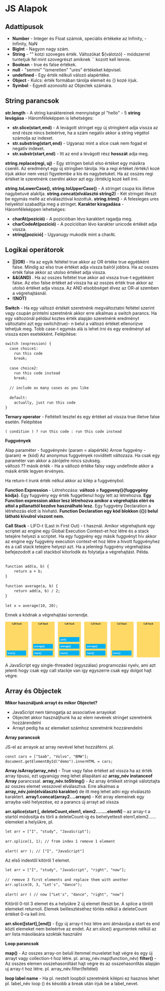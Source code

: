 # JS Alapok

## Adattípusok

+ **Number** - Integer és Float számok, speciális értékeke az Infinity, -Infinity, NaN
+ **BigInt** - Nagyon nagy szám.
+ **String** - "" kotzi szoveges érték. Változókat ${válotzó} - módszerrel tuntetjuk fel mint szovegrészt amiknek `` kozott kell lennie.
+ **Boolean** - true és false értékek.
+ **null** - "semmi" "ismeretlen" "ures" értékeket képvisel. 
+ **undefined** - Egy érték nélkuli válozó alapértéke. 
+ **Object** - Kulcs: érték formában tárolja elemeit és {} kozé írjuk. 
+ **Symbol** - Egyedi azonosító az Objectek számára.  


## String parancsok

**str.length** - A string karaktereinek mennyisége pl "hello" - 5
**string levágása** - Háromféleképpen is lehetséges:

  + **str.slice(start,end)** - A levágott stringet egy új stringként adja vissza az end része nincs beleértve, ha a szám negatív akkor a string végétol számolja az indexet.
  + **str.substring(start,end)** -  Ugyanaz mint a slice csak nem fogad el negatív indexet.
  + **str.substr(start,end)** - Itt az end a levágott rész **hosszát** adja meg. 
  
 **string.replace(regi, uj)** - Egy stringen beluli elso értéket egy másikra cseréli. Az eredményt egy új stringben tárolja. Ha a regi értéket /érték/i kozé írjuk akkor nem veszi figyelembe a kis és nagybetuket. Ha az osszes regi értéket le szeretnénk cserélni akkor azt egy /érték/g kozé kell írni.  
 
 **string.toLowerCase(), string.toUpperCase()** - A stringet csupa kis illetve nagybetuvé alakítja. 
 **string.concat(elválasztó string2)** - Két stringet illeszt be egymás mellé az elválasztóval kozottuk. 
 **string.trim()** - A felesleges ures helyektol szabadítja meg a stringet. 
 **Karakter kiragadása** - Háromféleképpen lehetséges:
   + **charAt(pozíció)** - A pozícióban lévo karaktert ragadja meg.
   + **charCodeAt(pozíció)** - A pozícióban lévo karakter unicode értékét adja vissza.
   + **string[pozíció]** - Ugyanugy mukodik mint a charAt. 
   
## Logikai operátorok

  + **||(OR)** - Ha az egyik feltétel true akkor az OR értéke true egyébként false. Mindig az elso true értéket adja vissza balról jobbra. Ha az osszes érték false akkor az utolso értéket adja vissza. 
  + **&&(AND)** . Ha az osszes feltétel true akkor ad vissza true-t egyébként false. Az elso false értéket ad vissza ha az osszes érték true akkor az utolsó értéket adja vissza. Az AND elsobbséget élvez az OR-al szemben a végrehajtásnál. 
  + **!(NOT)**
  
**Switch** - Ha egy változó értékét szeretnénk megváltoztatni feltétel szerint vagy csupán printelni szeretnénk akkor erre alkalmas a switch parancs. Ha egy változónál  például koztes érték alapján szeretnénk eredményt változtatni azt egy switch(true)- n belul a változó értékét ellenorizve tehetjuk meg. Tobb case-t egymás alá is lehet írni és egy eredményt ad vissza ezen esetekként. Felépítése:

```
switch (expression) {
  case choice1:
    run this code
    break;

  case choice2:
    run this code instead
    break;

  // include as many cases as you like

  default:
    actually, just run this code
}

```

**Ternary operator** - Feltételt tesztel és egy értéket ad vissza true illetve false esetén.  Felépítése
```
( condition ) ? run this code : run this code instead
```

**Fuggvények**

Alap paraméter - fuggvénynév (param = alapérték)
Arrow fuggvény - (param) => {kód} Az anonymus fuggvények rovidített változaza. Ha csak egy paraméter van akkor a zárójelre nincs szukség.  
változó ?? másik érték - Ha a változó értéke falsy vagy undefinde akkor a másik érték legyen érvényes.

 
Ha return-t írunk érték nélkul akkor az kilép a fuggvénybol. 


**Function Expression** - Létrehozása: **változó = fuggveny(){fuggvgény kódja}**. Egy fuggvény egy érték fuggetlenul hogy lett az létrehozva. **Egy Function expression akkor lesz létrehozva amikor a végrehajtás eléri és attol a pillanattól kezdve használható lesz.** Egy fuggvény Declaration a létrehozás elott is hívható. **Function Declaration egy kód blokkon ({}) belul látható kívulrol viszont nem.** 

**Call Stack** - LIFO-t (Last in First Out) - t használ. Amikor végrehajtunk egy scriptet az engine egy Global Execution Context-et hoz létre és a stack tetejére helyezi a scriptet. Ha egy fuggvény egy másik fuggvényt hív akkor az engine egy fuggvény execution context-et hoz létre a hívott fuggvényhez és a call stack tetejére helyezi azt. Ha a jelenlegi fuggvény végrehajtása befejezodott a call stackbol kitorlodik és folytatja a végrehajtást. Példa. 

```

function add(a, b) {
    return a + b;
}

function average(a, b) {
    return add(a, b) / 2;
}

let x = average(10, 20);

```
Ennek a kódnak a végrehajtási sorrendje. 

![Call Stack](../../img/call-stack.png)

A JavaScript egy single-threaded (egyszálas) programozási nyelv, ami azt jelenti hogy csak egy call stackje van igy egyszerre csak egy dolgot hajt végre. 

## Array és Objectek

**Mikor használjunk arrayt és mikor Objectet?**
  + JavaScript nem támogatja az associative arrayokat
  + Objectet akkor használjhunk ha az elem nevének stringet szeretnénk hozzárendelni
  + Arrayt pedig ha az elemeket számhoz szeretnénk hozzárendelni
  
**Array parancsok**

JS-el az arrayok az array nevével lehet hozzáférni. pl. 
```
const cars = ["Saab", "Volvo", "BMW"];
document.getElementById("demo").innerHTML = cars;
```
**Array.isArray(array_név)** - True vagy false értéket ad vissza ha az érték array típusú, ezt ugyanúgy meg lehet állapátani az **array_név instanceof Array** parancssal. 
**array_név.toString()** - Az array értékeit stringé válotztajta az osszes elemet vesszovel elválasztva. Erre alkalmas a **array_név.join(elválasztó karakter)** de itt meg lehet adni egy elválasztó karaktert. 
**array1.concat(array2....arrayn)** - Két array elemeinek egy arrayba való helyezése, ez a parancs új arrayt ad vissza 

**arr.splice(start [, deleteCount,elem1, elem2……..elemN]** – az array-t a startól módosítja és törli a deleteCount-ig és behelyettesít elem1,elem2…… elemeket a helyükre, pl.

```
let arr = ["I", "study", "JavaScript"];

arr.splice(1, 1); // from index 1 remove 1 element

alert( arr ); // ["I", "JavaScript"] 
```
Az első indextől kitöröl 1 elemet. 

```
let arr = ["I", "study", "JavaScript", "right", "now"];

// remove 3 first elements and replace them with another
arr.splice(0, 3, "Let's", "dance");

alert( arr ) // now ["Let's", "dance", "right", "now"]
```
Kitöröl 0-tól 3 elemet és a helyükre 2 új elemet illeszt be. A splice a törölt elemeket returnoli. Elemek beillesztéséhez törlés nélkül a deleteCount értéket 0-ra kell írni.

**arr.slice([start],[end])**  - Egy új array-t hoz létre ami átmásolja a start és end közti elemeket nem beleértve az endet. Az arr.slice() argumentek nélkül az arr lista másolására szokták használni

**Loop parancsok**

**map()** - Az osszes array-on beluli itemmel muveletet hajt végre és egy új arrayt vagy collection-t hoz létre. pl. array_név.map(function_név)
**filter()** - Az osszes elemen osszehasonlítást hajt végre és az osszehasonlítás alapján uj array-t hoz létre. pl. array_név.filter(feltétel)

**loop label name** - Ha pl. nestelt loopból szeretnénk kilépni ez hasznos lehet pl. label_név loop () és késobb a break után írjuk be a label_nevet. 



